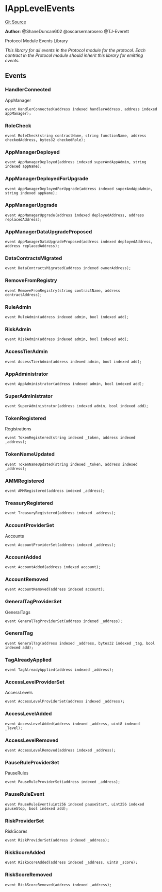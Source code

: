 # IAppLevelEvents
[Git Source](https://github.com/thrackle-io/rules-protocol/blob/108c58e2bb8e5c2e5062cebb48a41dcaadcbfcd8/src/interfaces/IEvents.sol)

**Author:**
@ShaneDuncan602 @oscarsernarosero @TJ-Everett

Protocol Module Events Library

*This library for all events in the Protocol module for the protocol. Each contract in the Protocol module should inherit this library for emitting events.*


## Events
### HandlerConnected
AppManager


```solidity
event HandlerConnected(address indexed handlerAddress, address indexed appManager);
```

### RoleCheck

```solidity
event RoleCheck(string contractName, string functionName, address checkedAddress, bytes32 checkedRole);
```

### AppManagerDeployed

```solidity
event AppManagerDeployed(address indexed superAndAppAdmin, string indexed appName);
```

### AppManagerDeployedForUpgrade

```solidity
event AppManagerDeployedForUpgrade(address indexed superAndAppAdmin, string indexed appName);
```

### AppManagerUpgrade

```solidity
event AppManagerUpgrade(address indexed deployedAddress, address replacedAddress);
```

### AppManagerDataUpgradeProposed

```solidity
event AppManagerDataUpgradeProposed(address indexed deployedAddress, address replacedAddress);
```

### DataContractsMigrated

```solidity
event DataContractsMigrated(address indexed ownerAddress);
```

### RemoveFromRegistry

```solidity
event RemoveFromRegistry(string contractName, address contractAddress);
```

### RuleAdmin

```solidity
event RuleAdmin(address indexed admin, bool indexed add);
```

### RiskAdmin

```solidity
event RiskAdmin(address indexed admin, bool indexed add);
```

### AccessTierAdmin

```solidity
event AccessTierAdmin(address indexed admin, bool indexed add);
```

### AppAdministrator

```solidity
event AppAdministrator(address indexed admin, bool indexed add);
```

### SuperAdministrator

```solidity
event SuperAdministrator(address indexed admin, bool indexed add);
```

### TokenRegistered
Registrations


```solidity
event TokenRegistered(string indexed _token, address indexed _address);
```

### TokenNameUpdated

```solidity
event TokenNameUpdated(string indexed _token, address indexed _address);
```

### AMMRegistered

```solidity
event AMMRegistered(address indexed _address);
```

### TreasuryRegistered

```solidity
event TreasuryRegistered(address indexed _address);
```

### AccountProviderSet
Accounts


```solidity
event AccountProviderSet(address indexed _address);
```

### AccountAdded

```solidity
event AccountAdded(address indexed account);
```

### AccountRemoved

```solidity
event AccountRemoved(address indexed account);
```

### GeneralTagProviderSet
GeneralTags


```solidity
event GeneralTagProviderSet(address indexed _address);
```

### GeneralTag

```solidity
event GeneralTag(address indexed _address, bytes32 indexed _tag, bool indexed add);
```

### TagAlreadyApplied

```solidity
event TagAlreadyApplied(address indexed _address);
```

### AccessLevelProviderSet
AccessLevels


```solidity
event AccessLevelProviderSet(address indexed _address);
```

### AccessLevelAdded

```solidity
event AccessLevelAdded(address indexed _address, uint8 indexed _level);
```

### AccessLevelRemoved

```solidity
event AccessLevelRemoved(address indexed _address);
```

### PauseRuleProviderSet
PauseRules


```solidity
event PauseRuleProviderSet(address indexed _address);
```

### PauseRuleEvent

```solidity
event PauseRuleEvent(uint256 indexed pauseStart, uint256 indexed pauseStop, bool indexed add);
```

### RiskProviderSet
RiskScores


```solidity
event RiskProviderSet(address indexed _address);
```

### RiskScoreAdded

```solidity
event RiskScoreAdded(address indexed _address, uint8 _score);
```

### RiskScoreRemoved

```solidity
event RiskScoreRemoved(address indexed _address);
```

